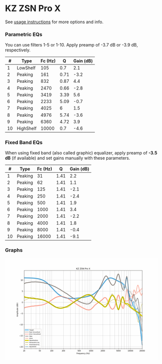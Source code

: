 # KZ ZSN Pro X
See [usage instructions](https://github.com/jaakkopasanen/AutoEq#usage) for more options and info.

### Parametric EQs
You can use filters 1-5 or 1-10. Apply preamp of -3.7 dB or -3.9 dB, respectively.

|   # | Type      |   Fc (Hz) |    Q |   Gain (dB) |
|-----|-----------|-----------|------|-------------|
|   1 | LowShelf  |       105 | 0.7  |         2.1 |
|   2 | Peaking   |       161 | 0.71 |        -3.2 |
|   3 | Peaking   |       832 | 0.87 |         4.4 |
|   4 | Peaking   |      2470 | 0.66 |        -2.8 |
|   5 | Peaking   |      3419 | 3.39 |         5.6 |
|   6 | Peaking   |      2233 | 5.09 |        -0.7 |
|   7 | Peaking   |      4025 | 6    |         1.5 |
|   8 | Peaking   |      4976 | 5.74 |        -3.6 |
|   9 | Peaking   |      6360 | 4.72 |         3.9 |
|  10 | HighShelf |     10000 | 0.7  |        -4.6 |

### Fixed Band EQs
When using fixed band (also called graphic) equalizer, apply preamp of **-3.5 dB** (if available) and set gains manually with these parameters.

|   # | Type    |   Fc (Hz) |    Q |   Gain (dB) |
|-----|---------|-----------|------|-------------|
|   1 | Peaking |        31 | 1.41 |         2.2 |
|   2 | Peaking |        62 | 1.41 |         1.1 |
|   3 | Peaking |       125 | 1.41 |        -2.1 |
|   4 | Peaking |       250 | 1.41 |        -2.4 |
|   5 | Peaking |       500 | 1.41 |         1.9 |
|   6 | Peaking |      1000 | 1.41 |         3.4 |
|   7 | Peaking |      2000 | 1.41 |        -2.2 |
|   8 | Peaking |      4000 | 1.41 |         1.8 |
|   9 | Peaking |      8000 | 1.41 |        -0.4 |
|  10 | Peaking |     16000 | 1.41 |        -9.1 |

### Graphs
![](./KZ%20ZSN%20Pro%20X.png)

